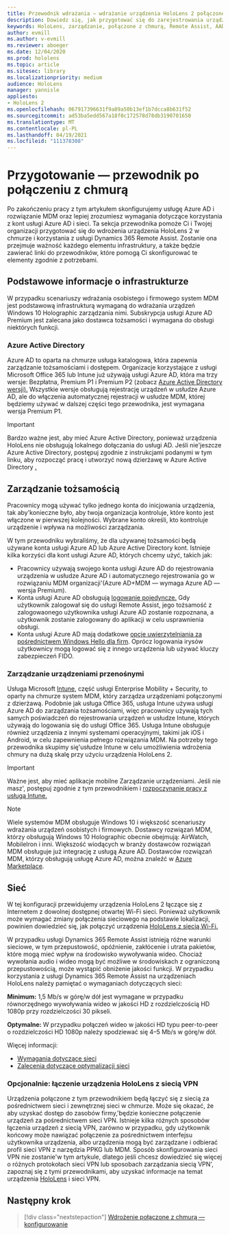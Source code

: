 ```yaml
---
title: Przewodnik wdrażania — wdrażanie urządzenia HoloLens 2 połączonego z chmurą na dużą skalę przy użyciu usługi Remote Assist — przygotowanie
description: Dowiedz się, jak przygotować się do zarejestrowania urządzeń HoloLens za pośrednictwem sieci połączonej z chmurą przy użyciu usługi Azure Active Directory i zarządzania tożsamościami.
keywords: HoloLens, zarządzanie, połączone z chmurą, Remote Assist, AAD, Azure AD, MDM, Mobile Zarządzanie urządzeniami
author: evmill
ms.author: v-evmill
ms.reviewer: aboeger
ms.date: 12/04/2020
ms.prod: hololens
ms.topic: article
ms.sitesec: library
ms.localizationpriority: medium
audience: HoloLens
manager: yannisle
appliesto:
- HoloLens 2
ms.openlocfilehash: 067917396631f9a89a50b13ef1b7dcca8b631f52
ms.sourcegitcommit: ad53ba5edd567a18f0c172578d78db3190701650
ms.translationtype: MT
ms.contentlocale: pl-PL
ms.lasthandoff: 04/19/2021
ms.locfileid: "111378308"
---
```

# <a name="prepare---cloud-connected-guide"></a>Przygotowanie — przewodnik po połączeniu z chmurą

Po zakończeniu pracy z tym artykułem skonfigurujemy usługę Azure AD i rozwiązanie MDM oraz lepiej zrozumiesz wymagania dotyczące korzystania z kont usługi Azure AD i sieci. Ta sekcja przewodnika pomoże Ci i Twojej organizacji przygotować się do wdrożenia urządzenia HoloLens 2 w chmurze i korzystania z usługi Dynamics 365 Remote Assist. Zostanie ona przejmuje ważność każdego elementu infrastruktury, a także będzie zawierać linki do przewodników, które pomogą Ci skonfigurować te elementy zgodnie z potrzebami.

## <a name="infrastructure-essentials"></a>Podstawowe informacje o infrastrukturze

W przypadku scenariuszy wdrażania osobistego i firmowego system MDM jest podstawową infrastrukturą wymaganą do wdrażania urządzeń Windows 10 Holographic zarządzania nimi. Subskrypcja usługi Azure AD Premium jest zalecana jako dostawca tożsamości i wymagana do obsługi niektórych funkcji.

### <a name="azure-active-directory"></a>Azure Active Directory

Azure AD to oparta na chmurze usługa katalogowa, która zapewnia zarządzanie tożsamościami i dostępem. Organizacje korzystające z usługi Microsoft Office 365 lub Intune już używają usługi Azure AD, która ma trzy wersje: Bezpłatna, Premium P1 i Premium P2 (zobacz [Azure Active Directory wersji).](https://azure.microsoft.com/documentation/articles/active-directory-editions) Wszystkie wersje obsługują rejestrację urządzeń w usłudze Azure AD, ale do włączenia automatycznej rejestracji w usłudze MDM, której będziemy używać w dalszej części tego przewodnika, jest wymagana wersja Premium P1.

> [!IMPORTANT]
> Bardzo ważne jest, aby mieć Azure Active Directory, ponieważ urządzenia HoloLens nie obsługują lokalnego dołączania do usługi AD. Jeśli nie&#39;jeszcze Azure Active Directory, postępuj zgodnie z instrukcjami podanymi w tym linku, aby rozpocząć pracę i utworzyć nową dzierżawę w Azure Active Directory [.](https://docs.microsoft.com/azure/active-directory/fundamentals/active-directory-access-create-new-tenant)

## <a name="identity-management"></a>Zarządzanie tożsamością

Pracownicy mogą używać tylko jednego konta do inicjowania urządzenia, tak aby&#39;konieczne było, aby twoja organizacja kontroluje, które konto jest włączone w pierwszej kolejności. Wybrane konto określi, kto kontroluje urządzenie i wpływa na możliwości zarządzania.

W tym przewodniku wybraliśmy, że dla używanej tożsamości będą używane konta usługi Azure AD lub Azure Active Directory kont. [](https://docs.microsoft.com/hololens/hololens-identity) Istnieje kilka korzyści dla kont usługi Azure AD, których chcemy użyć, takich jak:

- Pracownicy używają swojego konta usługi Azure AD do rejestrowania urządzenia w usłudze Azure AD i automatycznego rejestrowania go w rozwiązaniu MDM organizacji&#39;(Azure AD+MDM — wymaga Azure AD — wersja Premium).
- Konta usługi Azure AD obsługują [logowanie pojedyncze.](https://docs.microsoft.com/azure/active-directory/manage-apps/what-is-single-sign-on) Gdy użytkownik zalogował się do usługi Remote Assist, jego tożsamość z zalogowaonego użytkownika usługi Azure AD zostanie rozpoznana, a użytkownik zostanie zalogowany do aplikacji w celu usprawnienia obsługi.
- Konta usługi Azure AD mają dodatkowe [opcje uwierzytelniania za](https://docs.microsoft.com/hololens/hololens-identity) [pośrednictwem Windows Hello dla firm](https://docs.microsoft.com/windows/security/identity-protection/hello-for-business/hello-identity-verification). Oprócz logowania irysów użytkownicy mogą logować się z innego urządzenia lub używać kluczy zabezpieczeń FIDO.

### <a name="mobile-device-management"></a>Zarządzanie urządzeniami przenośnymi

Usługa Microsoft [Intune](https://docs.microsoft.com/mem/intune/fundamentals/what-is-intune), część usługi Enterprise Mobility + Security, to oparty na chmurze system MDM, który zarządza urządzeniami połączonymi z dzierżawą. Podobnie jak usługa Office 365, usługa Intune używa usługi Azure AD do zarządzania tożsamościami, więc pracownicy używają tych samych poświadczeń do rejestrowania urządzeń w usłudze Intune, których używają do logowania się do usługi Office 365. Usługa Intune obsługuje również urządzenia z innymi systemami operacyjnymi, takimi jak iOS i Android, w celu zapewnienia pełnego rozwiązania MDM. Na potrzeby tego przewodnika skupimy się&#39;usłudze Intune w celu umożliwienia wdrożenia chmury na dużą skalę przy użyciu urządzenia HoloLens 2.

> [!IMPORTANT]
> Ważne jest, aby mieć aplikacje mobilne Zarządzanie urządzeniami. Jeśli nie masz&#39;, postępuj zgodnie z tym przewodnikiem i [rozpoczynanie pracy z usługą Intune.](https://docs.microsoft.com/mem/intune/fundamentals/free-trial-sign-up)

> [!NOTE]
> Wiele systemów MDM obsługuje Windows 10 i większość scenariuszy wdrażania urządzeń osobistych i firmowych. Dostawcy rozwiązań MDM, którzy obsługują Windows 10 Holographic obecnie obejmują: AirWatch, MobileIron i inni. Większość wiodących w branży dostawców rozwiązań MDM obsługuje już integrację z usługą Azure AD. Dostawców rozwiązań MDM, którzy obsługują usługę Azure AD, można znaleźć w [Azure Marketplace](https://azure.microsoft.com/marketplace/).

## <a name="network"></a>Sieć

W tej konfiguracji przewidujemy urządzenia HoloLens 2 łączące się z Internetem z dowolnej dostępnej otwartej Wi-Fi sieci. Ponieważ użytkownik może wymagać zmiany połączenia sieciowego na podstawie lokalizacji, powinien dowiedzieć się, jak połączyć urządzenia [HoloLens z siecią Wi-Fi.](https://docs.microsoft.com/hololens/hololens-network)

W przypadku usługi Dynamics 365 Remote Assist istnieją różne warunki sieciowe, w tym przepustowość, opóźnienie, zakłócenie i utrata pakietów, które mogą mieć wpływ na środowisko wywoływania wideo. Chociaż wywołania audio i wideo mogą być możliwe w środowiskach z ograniczoną przepustowością, może wystąpić obniżenie jakości funkcji. W przypadku korzystania z usługi Dynamics 365 Remote Assist na urządzeniach HoloLens należy pamiętać o wymaganiach dotyczących sieci:

**Minimum:** 1,5 Mb/s w górę/w dół jest wymagane w przypadku równorzędnego wywoływania wideo w jakości HD z rozdzielczością HD 1080p przy rozdzielczości 30 pikseli.

**Optymalne:** W przypadku połączeń wideo w jakości HD typu peer-to-peer o rozdzielczości HD 1080p należy spodziewać się 4–5 Mb/s w górę/w dół.

Więcej informacji:

- [Wymagania dotyczące sieci](https://docs.microsoft.com/dynamics365/mixed-reality/remote-assist/requirements#network-requirements)
- [Zalecenia dotyczące optymalizacji sieci](https://docs.microsoft.com/dynamics365/mixed-reality/remote-assist/requirements#dynamics-365-remote-assist-hololens)

### <a name="optional-connect-your-hololens-to-vpn"></a>Opcjonalnie: łączenie urządzenia HoloLens z siecią VPN

Urządzenia połączone z tym przewodnikiem będą łączyć się z siecią za pośrednictwem sieci i zewnętrznej sieci w chmurze. Może się okazać, że aby uzyskać dostęp do zasobów firmy,&#39;będzie konieczne połączenie urządzeń za pośrednictwem sieci VPN. Istnieje kilka różnych sposobów łączenia urządzeń z siecią VPN, zarówno w przypadku, gdy użytkownik końcowy może nawiązać połączenie za pośrednictwem interfejsu użytkownika urządzenia, albo urządzenia mogą być zarządzane i odbierać profil sieci VPN z narzędzia PPKG lub MDM. Sposób skonfigurowania sieci VPN nie zostanie&#39;w tym artykule, dlatego jeśli chcesz dowiedzieć się więcej o różnych protokołach sieci VPN lub sposobach zarządzania siecią VPN&#39;, zapoznaj się z tymi przewodnikami, aby uzyskać informacje na temat urządzenia [HoloLens](https://docs.microsoft.com/hololens/hololens-network#vpn) i sieci VPN.

## <a name="next-step"></a>Następny krok

> [!div class="nextstepaction"]
> [Wdrożenie połączone z chmurą — konfigurowanie](hololens2-cloud-connected-configure.md)

